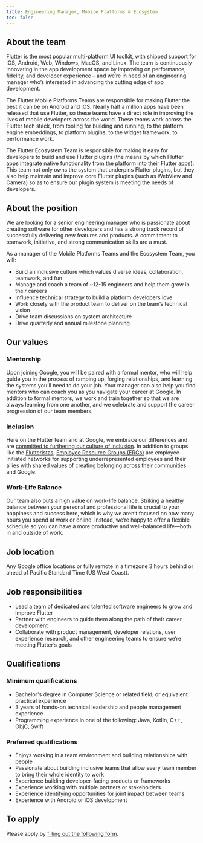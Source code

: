 ```yaml
---
title: Engineering Manager, Mobile Platforms & Ecosystem
toc: false
---
```


## About the team

Flutter is the most popular multi-platform UI toolkit, with shipped support for iOS, Android, Web, Windows, MacOS, and Linux.  The team is continuously innovating in the app development space by improving on performance, fidelity, and developer experience – and we’re in need of an engineering manager who’s interested in advancing the cutting edge of app development.

The Flutter Mobile Platforms Teams are responsible for making Flutter the best it can be on Android and iOS.  Nearly half a million apps have been released that use Flutter, so these teams have a direct role in improving the lives of mobile developers across the world.  These teams work across the Flutter tech stack, from tooling for building and running, to the platform engine embeddings, to platform plugins, to the widget framework, to performance work.

The Flutter Ecosystem Team is responsible for making it easy for developers to build and use Flutter plugins (the means by which Flutter apps integrate native functionality from the platform into their Flutter apps).  This team not only owns the system that underpins Flutter plugins, but they also help maintain and improve core Flutter plugins (such as WebView and Camera) so as to ensure our plugin system is meeting the needs of developers.

## About the position

We are looking for a senior engineering manager who is passionate about creating software for other developers and has a strong track record of successfully delivering new features and products. A commitment to teamwork, initiative, and strong communication skills are a must.

As a manager of the Mobile Platforms Teams and the Ecosystem Team, you will:

*   Build an inclusive culture which values diverse ideas, collaboration, teamwork, and fun
*   Manage and coach a team of ~12-15 engineers and help them grow in their careers
*   Influence technical strategy to build a platform developers love
*   Work closely with the product team to deliver on the team’s technical vision
*   Drive team discussions on system architecture
*   Drive quarterly and annual milestone planning

## Our values

### Mentorship

Upon joining Google, you will be paired with a formal mentor, who will help guide you in the process of ramping up, forging relationships, and learning the systems you’ll need to do your job.  Your manager can also help you find mentors who can coach you as you navigate your career at Google. In addition to formal mentors, we work and train together so that we are always learning from one another, and we celebrate and support the career progression of our team members.

### Inclusion

Here on the Flutter team and at Google, we embrace our differences and are [committed to furthering our culture of inclusion](https://flutter.dev/culture).  In addition to groups like the [Flutteristas](https://flutteristas.org/), [Employee Resource Groups (ERGs)](https://diversity.google/commitments/) are employee-initiated networks for supporting underrepresented employees and their allies with shared values of creating belonging across their communities and Google.

### Work-Life Balance

Our team also puts a high value on work-life balance. Striking a healthy balance between your personal and professional life is crucial to your happiness and success here, which is why we aren’t focused on how many hours you spend at work or online. Instead, we’re happy to offer a flexible schedule so you can have a more productive and well-balanced life—both in and outside of work.

## Job location

Any Google office locations or fully remote in a timezone 3 hours behind or ahead of Pacific Standard Time (US West Coast).

## Job responsibilities

*   Lead a team of dedicated and talented software engineers to grow and improve Flutter
*   Partner with engineers to guide them along the path of their career development
*   Collaborate with product management, developer relations, user experience research, and other engineering teams to ensure we’re meeting Flutter’s goals

## Qualifications

### Minimum qualifications

*   Bachelor's degree in Computer Science or related field, or equivalent practical experience
*   3 years of hands-on technical leadership and people management experience
*   Programming experience in one of the following: Java, Kotlin, C++, ObjC, Swift

### Preferred qualifications

*   Enjoys working in a team environment and building relationships with people
*   Passionate about building inclusive teams that allow every team member to bring their whole identity to work
*   Experience building developer-facing products or frameworks
*   Experience working with multiple partners or stakeholders
*   Experience identifying opportunities for joint impact between teams
*   Experience with Android or iOS development

## To apply

Please apply by [filling out the following form](https://flutter.dev/go/job).
